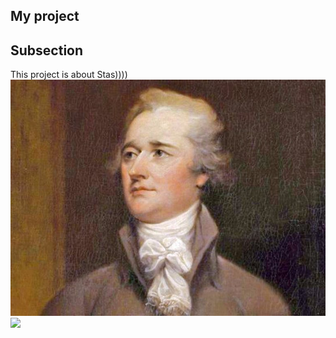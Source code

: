 ## My project
## Subsection 




This project is about Stas))))
![](https://github.com/ulianavsemogu/stas_michailov_me_vs_you/blob/master/5630ffc19dd7cc70408ba484-768x576.jpg)
![](https://yandex.ru/images/search?pos=0&from=tabbar&img_url=https%3A%2F%2Fpro2-bar-s3-cdn-cf.myportfolio.com%2F17834a7a3be68a0f58af9a189c4409d5%2F80e886c6-caa0-42ca-80e8-7ee3214a455f_rw_3840.jpg%3Fh%3Db15db76c2c6998cdb6784df907af17e1&text=%D0%BA%D0%B0%D1%80%D1%82%D0%B8%D0%BD%D0%B0%20%D1%81%D1%82%D0%B0%D1%81&rpt=simage)
